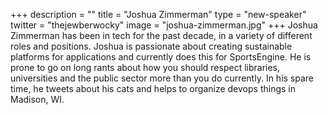 +++
description = ""
title = "Joshua Zimmerman"
type = "new-speaker"
twitter = "thejewberwocky"
image = "joshua-zimmerman.jpg"
+++
Joshua Zimmerman has been in tech for the past decade, in a variety of different roles and positions. Joshua is passionate about creating sustainable platforms for applications and currently does this for SportsEngine. He is prone to go on long rants about how you should respect libraries, universities and the public sector more than you do currently. In his spare time, he tweets about his cats and helps to organize devops things in Madison, WI.